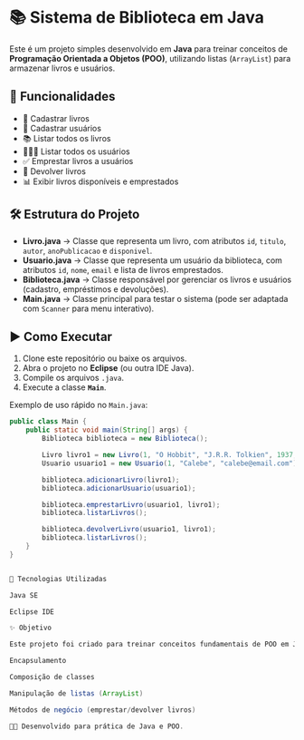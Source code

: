 # 📚 Sistema de Biblioteca em Java

Este é um projeto simples desenvolvido em **Java** para treinar conceitos de **Programação Orientada a Objetos (POO)**, utilizando listas (`ArrayList`) para armazenar livros e usuários.

## 🚀 Funcionalidades

- 📖 Cadastrar livros  
- 👤 Cadastrar usuários  
- 📚 Listar todos os livros  
- 🧑‍🤝‍🧑 Listar todos os usuários  
- ✅ Emprestar livros a usuários  
- 🔄 Devolver livros  
- 📊 Exibir livros disponíveis e emprestados  

## 🛠 Estrutura do Projeto

- **Livro.java** → Classe que representa um livro, com atributos `id`, `titulo`, `autor`, `anoPublicacao` e `disponivel`.  
- **Usuario.java** → Classe que representa um usuário da biblioteca, com atributos `id`, `nome`, `email` e lista de livros emprestados.  
- **Biblioteca.java** → Classe responsável por gerenciar os livros e usuários (cadastro, empréstimos e devoluções).  
- **Main.java** → Classe principal para testar o sistema (pode ser adaptada com `Scanner` para menu interativo).  

## ▶️ Como Executar

1. Clone este repositório ou baixe os arquivos.  
2. Abra o projeto no **Eclipse** (ou outra IDE Java).  
3. Compile os arquivos `.java`.  
4. Execute a classe **`Main`**.  

Exemplo de uso rápido no `Main.java`:

```java
public class Main {
    public static void main(String[] args) {
        Biblioteca biblioteca = new Biblioteca();

        Livro livro1 = new Livro(1, "O Hobbit", "J.R.R. Tolkien", 1937, true);
        Usuario usuario1 = new Usuario(1, "Calebe", "calebe@email.com");

        biblioteca.adicionarLivro(livro1);
        biblioteca.adicionarUsuario(usuario1);

        biblioteca.emprestarLivro(usuario1, livro1);
        biblioteca.listarLivros();

        biblioteca.devolverLivro(usuario1, livro1);
        biblioteca.listarLivros();
    }
}


📌 Tecnologias Utilizadas

Java SE

Eclipse IDE

✨ Objetivo

Este projeto foi criado para treinar conceitos fundamentais de POO em Java:

Encapsulamento

Composição de classes

Manipulação de listas (ArrayList)

Métodos de negócio (emprestar/devolver livros)

👨‍💻 Desenvolvido para prática de Java e POO.

